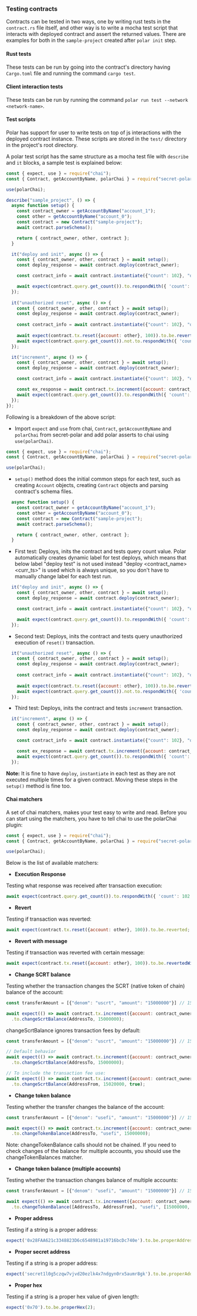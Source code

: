 ### Testing contracts

Contracts can be tested in two ways, one by writing rust tests in the `contract.rs` file itself, and other way is to write a mocha test script that interacts with deployed contract and assert the returned values. There are examples for both in the `sample-project` created after `polar init` step.

#### Rust tests

These tests can be run by going into the contract's directory having `Cargo.toml` file and running the command `cargo test`.

#### Client interaction tests

These tests can be run by running the command `polar run test --network <network-name>`.

#### Test scripts

Polar has support for user to write tests on top of js interactions with the deployed contract instance. These scripts are stored in the `test/` directory in the project's root directory.

A polar test script has the same structure as a mocha test file with `describe` and `it` blocks, a sample test is explained below:

```js
const { expect, use } = require("chai");
const { Contract, getAccountByName, polarChai } = require("secret-polar");

use(polarChai);

describe("sample_project", () => {
  async function setup() {
    const contract_owner = getAccountByName("account_1");
    const other = getAccountByName("account_0");
    const contract = new Contract("sample-project");
    await contract.parseSchema();

    return { contract_owner, other, contract };
  }

  it("deploy and init", async () => {
    const { contract_owner, other, contract } = await setup();
    const deploy_response = await contract.deploy(contract_owner);

    const contract_info = await contract.instantiate({"count": 102}, "deploy test", contract_owner);

    await expect(contract.query.get_count()).to.respondWith({ 'count': 102 });
  });
  
  it("unauthorized reset", async () => {
    const { contract_owner, other, contract } = await setup();
    const deploy_response = await contract.deploy(contract_owner);
    
    const contract_info = await contract.instantiate({"count": 102}, "deploy test", contract_owner);
    
    await expect(contract.tx.reset({account: other}, 100)).to.be.revertedWith("unauthorized");
    await expect(contract.query.get_count()).not.to.respondWith({ 'count': 1000 });
  });

  it("increment", async () => {
    const { contract_owner, other, contract } = await setup();
    const deploy_response = await contract.deploy(contract_owner);

    const contract_info = await contract.instantiate({"count": 102}, "deploy test", contract_owner);

    const ex_response = await contract.tx.increment({account: contract_owner});
    await expect(contract.query.get_count()).to.respondWith({ 'count': 103 });
  });
});
```

Following is a breakdown of the above script:

+ Import `expect` and `use` from chai, `Contract`, `getAccountByName` and `polarChai` from secret-polar and add polar asserts to chai using `use(polarChai)`.

```js
const { expect, use } = require("chai");
const { Contract, getAccountByName, polarChai } = require("secret-polar");

use(polarChai);
```

+ `setup()` method does the initial common steps for each test, such as creating `Account` objects, creating `Contract` objects and parsing contract's schema files.

```js
  async function setup() {
    const contract_owner = getAccountByName("account_1");
    const other = getAccountByName("account_0");
    const contract = new Contract("sample-project");
    await contract.parseSchema();

    return { contract_owner, other, contract };
  }
```

+ First test: Deploys, inits the contract and tests query count value. Polar automatically creates dynamic label for test deploys, which means that below label "deploy test" is not used instead "deploy <contract_name> <curr_ts>" is used which is always unique, so you don't have to manually change label for each test run.

```js
  it("deploy and init", async () => {
    const { contract_owner, other, contract } = await setup();
    const deploy_response = await contract.deploy(contract_owner);

    const contract_info = await contract.instantiate({"count": 102}, "deploy test", contract_owner);

    await expect(contract.query.get_count()).to.respondWith({ 'count': 102 });
  });
```

+ Second test: Deploys, inits the contract and tests query unauthorized execution of `reset()` transaction.

```js
  it("unauthorized reset", async () => {
    const { contract_owner, other, contract } = await setup();
    const deploy_response = await contract.deploy(contract_owner);
    
    const contract_info = await contract.instantiate({"count": 102}, "deploy test", contract_owner);
    
    await expect(contract.tx.reset({account: other}, 100)).to.be.revertedWith("unauthorized");
    await expect(contract.query.get_count()).not.to.respondWith({ 'count': 1000 });
  });
```

+ Third test: Deploys, inits the contract and tests `increment` transaction.

```js
  it("increment", async () => {
    const { contract_owner, other, contract } = await setup();
    const deploy_response = await contract.deploy(contract_owner);

    const contract_info = await contract.instantiate({"count": 102}, "deploy test", contract_owner);

    const ex_response = await contract.tx.increment({account: contract_owner});
    await expect(contract.query.get_count()).to.respondWith({ 'count': 103 });
  });
```

**Note:** It is fine to have `deploy`, `instantiate` in each test as they are not executed multiple times for a given contract. Moving these steps in the `setup()` method is fine too.

#### Chai matchers

A set of chai matchers, makes your test easy to write and read. Before you can start using the matchers, you have to tell chai to use the polarChai plugin:

```js
const { expect, use } = require("chai");
const { Contract, getAccountByName, polarChai } = require("secret-polar");

use(polarChai);
```

Below is the list of available matchers:

+ **Execution Response**

Testing what response was received after transaction execution:

```js
await expect(contract.query.get_count()).to.respondWith({ 'count': 102 });
```

+ **Revert**

Testing if transaction was reverted:

```js
await expect(contract.tx.reset({account: other}, 100)).to.be.reverted;
```

+ **Revert with message**

Testing if transaction was reverted with certain message:

```js
await expect(contract.tx.reset({account: other}, 100)).to.be.revertedWith("unauthorized");
```

+ **Change SCRT balance**

Testing whether the transaction changes the SCRT (native token of chain) balance of the account:

```js
const transferAmount = [{"denom": "uscrt", "amount": "15000000"}] // 15 SCRT

await expect(() => await contract.tx.increment({account: contract_owner, transferAmount: transferAmount}))
  .to.changeScrtBalance(AddressTo, 15000000);
```

changeScrtBalance ignores transaction fees by default:

```js
const transferAmount = [{"denom": "uscrt", "amount": "15000000"}] // 15 SCRT

// Default behavior
await expect(() => await contract.tx.increment({account: contract_owner, transferAmount: transferAmount}))
  .to.changeScrtBalance(AddressTo, 15000000);

// To include the transaction fee use:
await expect(() => await contract.tx.increment({account: contract_owner, transferAmount: transferAmount}))
  .to.changeScrtBalance(AddressFrom, 15020000, true);
```

+ **Change token balance**

Testing whether the transfer changes the balance of the account:

```js
const transferAmount = [{"denom": "usefi", "amount": "15000000"}] // 15 SEFI

await expect(() => await contract.tx.increment({account: contract_owner, transferAmount: transferAmount}))
  .to.changeTokenBalance(AddressTo, "usefi", 15000000);
```

Note: changeTokenBalance calls should not be chained. If you need to check changes of the balance for multiple accounts, you should use the changeTokenBalances matcher.

+ **Change token balance (multiple accounts)**

Testing whether the transaction changes balance of multiple accounts:

```js
const transferAmount = [{"denom": "usefi", "amount": "15000000"}] // 15 SEFI

await expect(() => await contract.tx.increment({account: contract_owner, transferAmount: transferAmount}))
  .to.changeTokenBalance([AddressTo, AddressFrom], "usefi", [15000000, -15000000]);
```

+ **Proper address**

Testing if a string is a proper address:

```js
expect('0x28FAA621c3348823D6c6548981a19716bcDc740e').to.be.properAddress;
```

+ **Proper secret address**

Testing if a string is a proper address:

```js
expect('secret1l0g5czqw7vjvd20ezlk4x7ndgyn0rx5aumr8gk').to.be.properAddress;
```

+ **Proper hex**

Testing if a string is a proper hex value of given length:

```js
expect('0x70').to.be.properHex(2);
```
